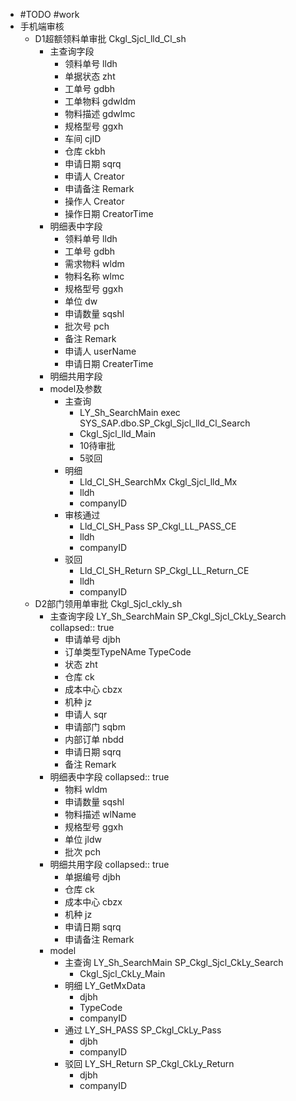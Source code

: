 - #TODO #work
- 手机端审核
	- D1超额领料单审批 Ckgl_Sjcl_lld_Cl_sh
		- 主查询字段
			- 领料单号 lldh
			- 单据状态 zht
			- 工单号 gdbh
			- 工单物料 gdwldm
			- 物料描述 gdwlmc
			- 规格型号 ggxh
			- 车间 cjID
			- 仓库 ckbh
			- 申请日期 sqrq
			- 申请人 Creator
			- 申请备注 Remark
			- 操作人 Creator
			- 操作日期 CreatorTime
		- 明细表中字段
			- 领料单号 lldh
			- 工单号 gdbh
			- 需求物料 wldm
			- 物料名称 wlmc
			- 规格型号 ggxh
			- 单位 dw
			- 申请数量 sqshl
			- 批次号 pch
			- 备注 Remark
			- 申请人 userName
			- 申请日期 CreaterTime
		- 明细共用字段
		- model及参数
			- 主查询
				- LY_Sh_SearchMain exec SYS_SAP.dbo.SP_Ckgl_Sjcl_lld_Cl_Search
				- Ckgl_Sjcl_lld_Main
				- 10待审批
				- 5驳回
			- 明细
				- Lld_Cl_SH_SearchMx Ckgl_Sjcl_lld_Mx
				- lldh
				- companyID
			- 审核通过
				- Lld_Cl_SH_Pass SP_Ckgl_LL_PASS_CE
				- lldh
				- companyID
			- 驳回
				- Lld_Cl_SH_Return SP_Ckgl_LL_Return_CE
				- lldh
				- companyID
	- D2部门领用单审批 Ckgl_Sjcl_ckly_sh
		- 主查询字段 LY_Sh_SearchMain SP_Ckgl_Sjcl_CkLy_Search
		  collapsed:: true
			- 申请单号 djbh
			- 订单类型TypeNAme TypeCode
			- 状态 zht
			- 仓库 ck
			- 成本中心 cbzx
			- 机种 jz
			- 申请人 sqr
			- 申请部门 sqbm
			- 内部订单 nbdd
			- 申请日期 sqrq
			- 备注 Remark
		- 明细表中字段
		  collapsed:: true
			- 物料  wldm
			- 申请数量 sqshl
			- 物料描述 wlName
			- 规格型号 ggxh
			- 单位 jldw
			- 批次 pch
		- 明细共用字段
		  collapsed:: true
			- 单据编号 djbh
			- 仓库 ck
			- 成本中心 cbzx
			- 机种 jz
			- 申请日期 sqrq
			- 申请备注 Remark
		- model
			- 主查询 LY_Sh_SearchMain SP_Ckgl_Sjcl_CkLy_Search
				- Ckgl_Sjcl_CkLy_Main
			- 明细 LY_GetMxData
				- djbh
				- TypeCode
				- companyID
			- 通过 LY_SH_PASS SP_Ckgl_CkLy_Pass
				- djbh
				- companyID
			- 驳回 LY_SH_Return SP_Ckgl_CkLy_Return
				- djbh
				- companyID